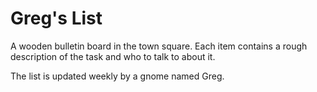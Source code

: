 # Greg's List
A wooden bulletin board in the town square. Each item contains a rough description of the task and who to talk to about it.

The list is updated weekly by a gnome named Greg.